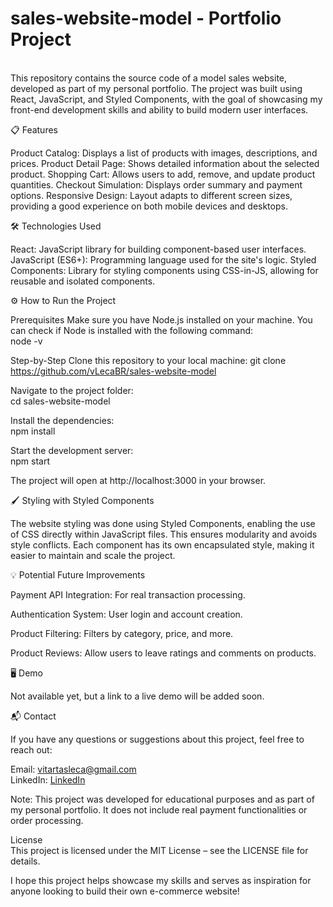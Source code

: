 <h1>sales-website-model - Portfolio Project</h1><br>
This repository contains the source code of a model sales website, developed as part of my personal portfolio. The project was built using React, JavaScript, and Styled Components, with the goal of showcasing my front-end development skills and ability to build modern user interfaces.

📋 Features

Product Catalog: Displays a list of products with images, descriptions, and prices.
Product Detail Page: Shows detailed information about the selected product.
Shopping Cart: Allows users to add, remove, and update product quantities.
Checkout Simulation: Displays order summary and payment options.
Responsive Design: Layout adapts to different screen sizes, providing a good experience on both mobile devices and desktops. <br>

🛠️ Technologies Used

React: JavaScript library for building component-based user interfaces.
JavaScript (ES6+): Programming language used for the site's logic.
Styled Components: Library for styling components using CSS-in-JS, allowing for reusable and isolated components. <br>

⚙️ How to Run the Project

Prerequisites
Make sure you have Node.js installed on your machine. You can check if Node is installed with the following command:<br>
node -v

Step-by-Step
Clone this repository to your local machine:
git clone https://github.com/vLecaBR/sales-website-model

Navigate to the project folder:<br>
cd sales-website-model

Install the dependencies:<br>
npm install

Start the development server:<br>
npm start

The project will open at http://localhost:3000 in your browser.

🖌️ Styling with Styled Components

The website styling was done using Styled Components, enabling the use of CSS directly within JavaScript files. This ensures modularity and avoids style conflicts. Each component has its own encapsulated style, making it easier to maintain and scale the project.

💡 Potential Future Improvements

Payment API Integration: For real transaction processing.

Authentication System: User login and account creation.

Product Filtering: Filters by category, price, and more.

Product Reviews: Allow users to leave ratings and comments on products. <br>

🖥️ Demo

Not available yet, but a link to a live demo will be added soon.

📬 Contact

If you have any questions or suggestions about this project, feel free to reach out:<br>

Email: vitartasleca@gmail.com <br>
LinkedIn: [LinkedIn](https://www.linkedin.com/in/victor-leca-vlkbr/) <br>

Note: This project was developed for educational purposes and as part of my personal portfolio. It does not include real payment functionalities or order processing.

License<br>
This project is licensed under the MIT License – see the LICENSE file for details. <br>

I hope this project helps showcase my skills and serves as inspiration for anyone looking to build their own e-commerce website!
